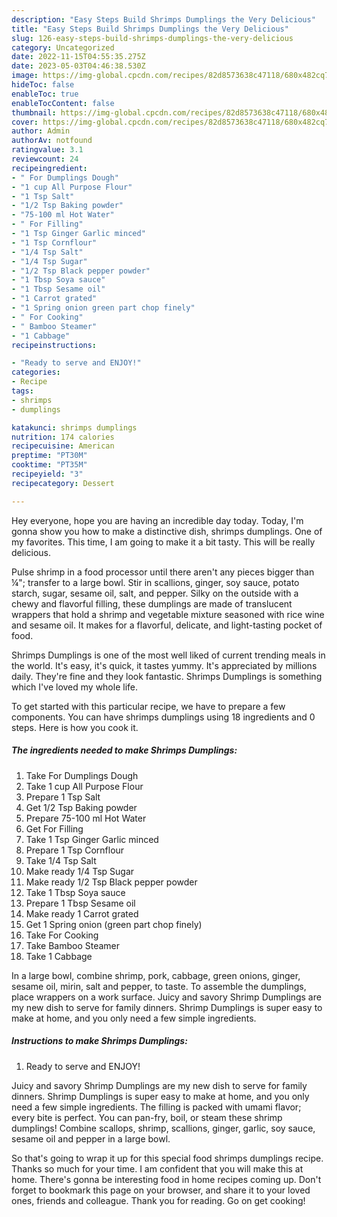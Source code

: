 ```yaml
---
description: "Easy Steps Build Shrimps Dumplings the Very Delicious"
title: "Easy Steps Build Shrimps Dumplings the Very Delicious"
slug: 126-easy-steps-build-shrimps-dumplings-the-very-delicious
category: Uncategorized
date: 2022-11-15T04:55:35.275Z
date: 2023-05-03T04:46:38.530Z
image: https://img-global.cpcdn.com/recipes/82d8573638c47118/680x482cq70/shrimps-dumplings-recipe-main-photo.jpg
hideToc: false
enableToc: true
enableTocContent: false
thumbnail: https://img-global.cpcdn.com/recipes/82d8573638c47118/680x482cq70/shrimps-dumplings-recipe-main-photo.jpg
cover: https://img-global.cpcdn.com/recipes/82d8573638c47118/680x482cq70/shrimps-dumplings-recipe-main-photo.jpg
author: Admin
authorAv: notfound
ratingvalue: 3.1
reviewcount: 24
recipeingredient:
- " For Dumplings Dough"
- "1 cup All Purpose Flour"
- "1 Tsp Salt"
- "1/2 Tsp Baking powder"
- "75-100 ml Hot Water"
- " For Filling"
- "1 Tsp Ginger Garlic minced"
- "1 Tsp Cornflour"
- "1/4 Tsp Salt"
- "1/4 Tsp Sugar"
- "1/2 Tsp Black pepper powder"
- "1 Tbsp Soya sauce"
- "1 Tbsp Sesame oil"
- "1 Carrot grated"
- "1 Spring onion green part chop finely"
- " For Cooking"
- " Bamboo Steamer"
- "1 Cabbage"
recipeinstructions:

- "Ready to serve and ENJOY!"
categories:
- Recipe
tags:
- shrimps
- dumplings

katakunci: shrimps dumplings 
nutrition: 174 calories
recipecuisine: American
preptime: "PT30M"
cooktime: "PT35M"
recipeyield: "3"
recipecategory: Dessert

---
```



Hey everyone, hope you are having an incredible day today. Today, I'm gonna show you how to make a distinctive dish, shrimps dumplings. One of my favorites. This time, I am going to make it a bit tasty. This will be really delicious.

Pulse shrimp in a food processor until there aren&#39;t any pieces bigger than ¼&#34;; transfer to a large bowl. Stir in scallions, ginger, soy sauce, potato starch, sugar, sesame oil, salt, and pepper. Silky on the outside with a chewy and flavorful filling, these dumplings are made of translucent wrappers that hold a shrimp and vegetable mixture seasoned with rice wine and sesame oil. It makes for a flavorful, delicate, and light-tasting pocket of food.

Shrimps Dumplings is one of the most well liked of current trending meals in the world. It's easy, it's quick, it tastes yummy. It's appreciated by millions daily. They're fine and they look fantastic. Shrimps Dumplings is something which I've loved my whole life.


To get started with this particular recipe, we have to prepare a few components. You can have shrimps dumplings using 18 ingredients and 0 steps. Here is how you cook it.

<!--inarticleads1-->

##### The ingredients needed to make Shrimps Dumplings:

1. Take  For Dumplings Dough
1. Take 1 cup All Purpose Flour
1. Prepare 1 Tsp Salt
1. Get 1/2 Tsp Baking powder
1. Prepare 75-100 ml Hot Water
1. Get  For Filling
1. Take 1 Tsp Ginger Garlic minced
1. Prepare 1 Tsp Cornflour
1. Take 1/4 Tsp Salt
1. Make ready 1/4 Tsp Sugar
1. Make ready 1/2 Tsp Black pepper powder
1. Take 1 Tbsp Soya sauce
1. Prepare 1 Tbsp Sesame oil
1. Make ready 1 Carrot grated
1. Get 1 Spring onion (green part chop finely)
1. Take  For Cooking
1. Take  Bamboo Steamer
1. Take 1 Cabbage


In a large bowl, combine shrimp, pork, cabbage, green onions, ginger, sesame oil, mirin, salt and pepper, to taste. To assemble the dumplings, place wrappers on a work surface. Juicy and savory Shrimp Dumplings are my new dish to serve for family dinners. Shrimp Dumplings is super easy to make at home, and you only need a few simple ingredients. 

<!--inarticleads2-->

##### Instructions to make Shrimps Dumplings:


1. Ready to serve and ENJOY!

Juicy and savory Shrimp Dumplings are my new dish to serve for family dinners. Shrimp Dumplings is super easy to make at home, and you only need a few simple ingredients. The filling is packed with umami flavor; every bite is perfect. You can pan-fry, boil, or steam these shrimp dumplings! Combine scallops, shrimp, scallions, ginger, garlic, soy sauce, sesame oil and pepper in a large bowl. 

So that's going to wrap it up for this special food shrimps dumplings recipe. Thanks so much for your time. I am confident that you will make this at home. There's gonna be interesting food in home recipes coming up. Don't forget to bookmark this page on your browser, and share it to your loved ones, friends and colleague. Thank you for reading. Go on get cooking!
